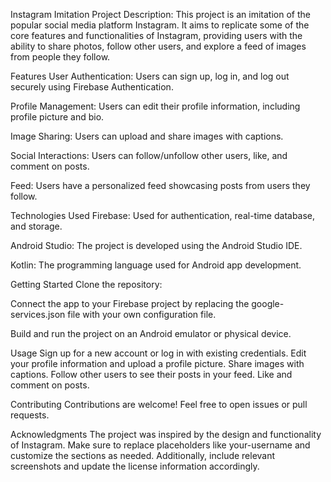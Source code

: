 Instagram Imitation Project
Description:
This project is an imitation of the popular social media platform Instagram.
It aims to replicate some of the core features and functionalities of Instagram,
providing users with the ability to share photos, follow other users, and explore a feed of images from people they follow.

Features
User Authentication: Users can sign up, log in, and log out securely using Firebase Authentication.

Profile Management: Users can edit their profile information, including profile picture and bio.

Image Sharing: Users can upload and share images with captions.

Social Interactions: Users can follow/unfollow other users, like, and comment on posts.

Feed: Users have a personalized feed showcasing posts from users they follow.

Technologies Used
Firebase: Used for authentication, real-time database, and storage.

Android Studio: The project is developed using the Android Studio IDE.

Kotlin: The programming language used for Android app development.

Getting Started
Clone the repository:

Connect the app to your Firebase project by replacing the google-services.json file with your own configuration file.

Build and run the project on an Android emulator or physical device.

Usage
Sign up for a new account or log in with existing credentials.
Edit your profile information and upload a profile picture.
Share images with captions.
Follow other users to see their posts in your feed.
Like and comment on posts.


Contributing
Contributions are welcome! Feel free to open issues or pull requests.

Acknowledgments
The project was inspired by the design and functionality of Instagram.
Make sure to replace placeholders like your-username and customize the sections as needed. Additionally, include relevant screenshots and update the license information accordingly.





